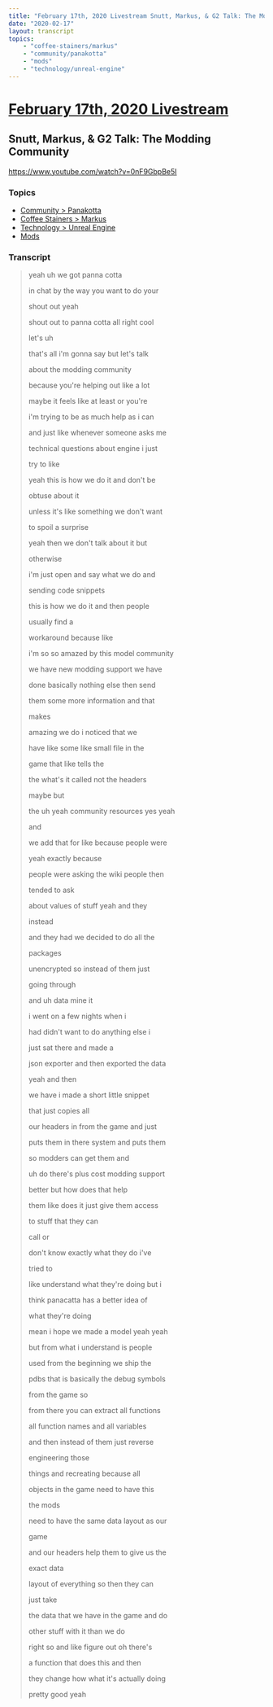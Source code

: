 ```yaml
---
title: "February 17th, 2020 Livestream Snutt, Markus, & G2 Talk: The Modding Community"
date: "2020-02-17"
layout: transcript
topics:
    - "coffee-stainers/markus"
    - "community/panakotta"
    - "mods"
    - "technology/unreal-engine"
---
```

# [February 17th, 2020 Livestream](../2020-02-17.md)
## Snutt, Markus, & G2 Talk: The Modding Community
https://www.youtube.com/watch?v=0nF9GbpBe5I

### Topics
* [Community > Panakotta](../topics/community/panakotta.md)
* [Coffee Stainers > Markus](../topics/coffee-stainers/markus.md)
* [Technology > Unreal Engine](../topics/technology/unreal-engine.md)
* [Mods](../topics/mods.md)

### Transcript

> yeah uh we got panna cotta
> 
> in chat by the way you want to do your
> 
> shout out yeah
> 
> shout out to panna cotta all right cool
> 
> let's uh
> 
> that's all i'm gonna say but let's talk
> 
> about the modding community
> 
> because you're helping out like a lot
> 
> maybe it feels like at least or you're
> 
> i'm trying to be as much help as i can
> 
> and just like whenever someone asks me
> 
> technical questions about engine i just
> 
> try to like
> 
> yeah this is how we do it and don't be
> 
> obtuse about it
> 
> unless it's like something we don't want
> 
> to spoil a surprise
> 
> yeah then we don't talk about it but
> 
> otherwise
> 
> i'm just open and say what we do and
> 
> sending code snippets
> 
> this is how we do it and then people
> 
> usually find a
> 
> workaround because like
> 
> i'm so so amazed by this model community
> 
> we have new modding support we have
> 
> done basically nothing else then send
> 
> them some more information and that
> 
> makes
> 
>  amazing we do i noticed that we
> 
> have like some like small file in the
> 
> game that like tells the
> 
> the what's it called not the headers
> 
> maybe but
> 
> the uh yeah community resources yes yeah
> 
> and
> 
> we add that for like because people were
> 
> yeah exactly because
> 
> people were asking the wiki people then
> 
> tended to ask
> 
> about values of stuff yeah and they
> 
> instead
> 
> and they had we decided to do all the
> 
> packages
> 
> unencrypted so instead of them just
> 
> going through
> 
> and uh data mine it
> 
> i went on a few nights when i
> 
> had didn't want to do anything else i
> 
> just sat there and made a
> 
> json exporter and then exported the data
> 
> yeah and then
> 
> we have i made a short little snippet
> 
> that just copies all
> 
> our headers in from the game and just
> 
> puts them in there system and puts them
> 
> so modders can get them and
> 
> uh do there's plus cost modding support
> 
> better but how does that help
> 
> them like does it just give them access
> 
> to stuff that they can
> 
> call or
> 
> don't know exactly what they do i've
> 
> tried to
> 
> like understand what they're doing but i
> 
> think panacatta has a better idea of
> 
> what they're doing
> 
> mean i hope we made a model yeah yeah
> 
> but from what i understand is people
> 
> used from the beginning we ship the
> 
> pdbs that is basically the debug symbols
> 
> from the game so
> 
> from there you can extract all functions
> 
> all function names and all variables
> 
> and then instead of them just reverse
> 
> engineering those
> 
> things and recreating because all
> 
> objects in the game need to have this
> 
> the mods
> 
> need to have the same data layout as our
> 
> game
> 
> and our headers help them to give us the
> 
> exact data
> 
> layout of everything so then they can
> 
> just take
> 
> the data that we have in the game and do
> 
> other stuff with it than we do
> 
> right so and like figure out oh there's
> 
> a function that does this and then
> 
> they change how what it's actually doing
> 
> pretty good yeah
> 
